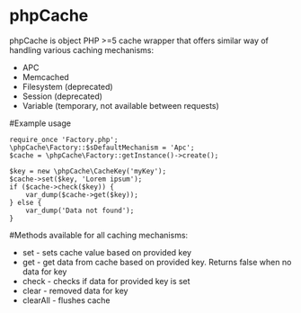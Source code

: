 phpCache
========

phpCache is object PHP >=5 cache wrapper that offers similar way of handling various caching mechanisms:
* APC
* Memcached
* Filesystem (deprecated)
* Session (deprecated)
* Variable (temporary, not available between requests)

#Example usage

```
require_once 'Factory.php';
\phpCache\Factory::$sDefaultMechanism = 'Apc';
$cache = \phpCache\Factory::getInstance()->create();

$key = new \phpCache\CacheKey('myKey');
$cache->set($key, 'Lorem ipsum');
if ($cache->check($key)) {
    var_dump($cache->get($key));
} else {
    var_dump('Data not found');
}
```

#Methods available for all caching mechanisms:
* set - sets cache value based on provided key
* get - get data from cache based on provided key. Returns false when no data for key
* check - checks if data for provided key is set
* clear - removed data for key
* clearAll - flushes cache